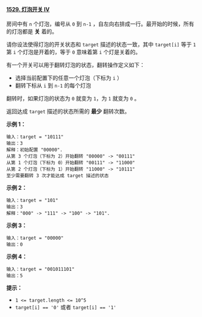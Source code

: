 #### [1529. 灯泡开关 IV](https://leetcode-cn.com/problems/bulb-switcher-iv/)

房间中有 `n` 个灯泡，编号从 `0` 到 `n-1` ，自左向右排成一行。最开始的时候，所有的灯泡都是 **关** 着的。

请你设法使得灯泡的开关状态和 `target` 描述的状态一致，其中 `target[i]` 等于 `1` 第 `i` 个灯泡是开着的，等于 `0` 意味着第 `i` 个灯是关着的。

有一个开关可以用于翻转灯泡的状态，翻转操作定义如下：

- 选择当前配置下的任意一个灯泡（下标为 `i` ）
- 翻转下标从 `i` 到 `n-1` 的每个灯泡

翻转时，如果灯泡的状态为 `0` 就变为 `1`，为 `1` 就变为 `0` 。

返回达成 `target` 描述的状态所需的 **最少** 翻转次数。

**示例 1：**

```
输入：target = "10111"
输出：3
解释：初始配置 "00000".
从第 3 个灯泡（下标为 2）开始翻转 "00000" -> "00111"
从第 1 个灯泡（下标为 0）开始翻转 "00111" -> "11000"
从第 2 个灯泡（下标为 1）开始翻转 "11000" -> "10111"
至少需要翻转 3 次才能达成 target 描述的状态
```

**示例 2：**

```
输入：target = "101"
输出：3
解释："000" -> "111" -> "100" -> "101".
```

**示例 3：**

```
输入：target = "00000"
输出：0
```

**示例 4：**

```
输入：target = "001011101"
输出：5
```

**提示：**

- `1 <= target.length <= 10^5`
- `target[i] == '0'` 或者 `target[i] == '1'`

